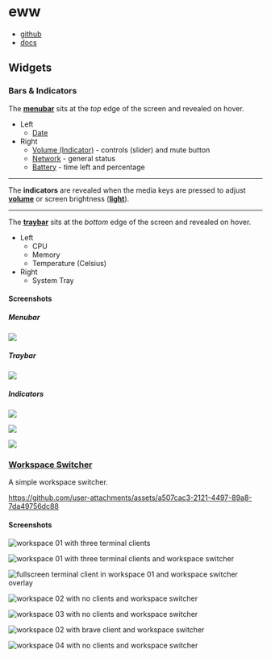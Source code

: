 # eww

- [github](https://github.com/elkowar/eww)
- [docs](https://elkowar.github.io/eww/eww.html)

## Widgets

### Bars & Indicators

The [**menubar**](./menubar.yuck) sits at the _top_ edge of the screen and revealed on hover.

- Left
  - [Date](./date.yuck)
- Right
  - [Volume (Indicator)](./volume.yuck) - controls (slider) and mute button
  - [Network](./network.yuck) - general status
  - [Battery](./battery.yuck) - time left and percentage

---

The **indicators** are revealed when the media keys are pressed to adjust [**volume**](./volume.yuck) or screen brightness ([**light**](./light.yuck)).

---

The [**traybar**](./traybar.yuck) sits at the _bottom_ edge of the screen and revealed on hover.

- Left
  - CPU
  - Memory
  - Temperature (Celsius)
- Right
  - System Tray

#### Screenshots

##### Menubar

![](./screenshots/bars/menubar.png)

##### Traybar

![](./screenshots/bars/traybar.png)

##### Indicators

![](./screenshots/bars/volume-indicator.png)

![](./screenshots/bars/menubar-volume-indicator-.png)

![](./screenshots/bars/light-indicator.png)

### [Workspace Switcher](./workspace.yuck)

A simple workspace switcher.

https://github.com/user-attachments/assets/a507cac3-2121-4497-89a8-7da49756dc88

#### Screenshots

![workspace 01 with three terminal clients](./screenshots/01-workspace_01-client.png)

![workspace 01 with three terminal clients and workspace switcher](./screenshots/02-workspace_01-switcher.png)

![fullscreen terminal client in workspace 01 and workspace switcher overlay](./screenshots/03-workspace_01-switcher-full_screen.png)

![workspace 02 with no clients and workspace switcher](./screenshots/03-workspace_02-switcher-no_client.png)

![workspace 03 with no clients and workspace switcher](./screenshots/04-workspace_03-switcher-no_client.png)

![workspace 02 with brave client and workspace switcher](./screenshots/05-workspace_02-switcher.png)

![workspace 04 with no clients and workspace switcher](./screenshots/06-workspace-04-switcher-no_client.png)
